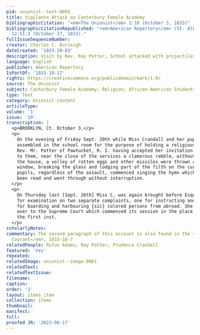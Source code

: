 ```yaml
---
pid: unionist--text-0003
title: Vigilante Attack on Canterbury Female Academy
bibliographicCitation: "<em>The Unionist</em> 1:10 (October 3, 1833)"
bibliographicCitationRepublished: "<em>American Repertory</em> (St. Albans, Vermont),
  12:51:3 (October 17, 1833)."
fullIssueSequenceNumber: 
creator: Charles C. Burleigh
dateCreated: '1833-10-03'
description: Visit by Rev. Ray Potter, School attacked with projectiles
language: English
publisher: American Repertory
IsPartOf: '1833-10-17'
rights: https://creativecommons.org/publicdomain/mark/1.0/
source: The Unionist
subject: Canterbury Female Academy; Religion; African-American Students
type: Text
category: Unionist content
articleType: 
volume: '1'
issue: '10'
transcription: |
  <p>BROOKLYN, Ct. October 3.</p>
  <p>
    On the evening of Friday Sept. 20th while Miss Crandall and her pupils were
    assembled in the school room for the purpose of holding a religious meeting,
    Rev. Mr. Potter of Pawtucket, R. I. having accepted her invitation to preach
    to them, near the close of the services a clamorous rabble, without, assailed
    the house, a volley of rotten eggs and other missiles were thrown at the
    window, breaking the glass and lodging part of the filth on the curtain. The
    pupils, regardless of the assault, commenced singing the hymn which had just
    been read and went through without interruption.
  </p>
  <p>
    On Thursday last [Sept. 26th] Miss C. was again brought before Esquire Adams
    for examination on two separate complaints, one for instructing and the other
    for boarding and harbouring {sic} colored persons from abroad. She was bound
    over to the Supreme Court which commenced its session in the place on Tuesday
    the first inst.
  </p>
scholarlyNotes: 
commentary: The second paragraph of this account is also found in the <em>Connecticut
  Courant</em>, 1833-10-7
relatedPeople: Rufus Adams; Ray Potter; Prudence Crandall
featured: 'Yes'
repeated: 
relatedImage: unionist--image-0061
relatedText: 
relatedTextIssue: 
filename: 
caption: 
order: '2'
layout: items_item
collection: items
thumbnail: 
manifest: 
full: 
proofed JR: '2023-08-17'
---
```

